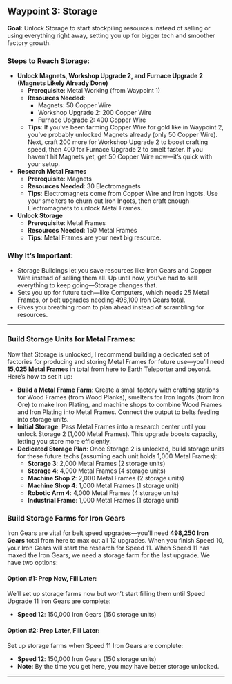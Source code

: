 ## Waypoint 3: Storage
**Goal**: Unlock Storage to start stockpiling resources instead of selling or using everything right away, setting you up for bigger tech and smoother factory growth.

### Steps to Reach Storage:
- **Unlock Magnets, Workshop Upgrade 2, and Furnace Upgrade 2 (Magnets Likely Already Done)**  
  - **Prerequisite**: Metal Working (from Waypoint 1)  
  - **Resources Needed**:  
    - Magnets: 50 Copper Wire  
    - Workshop Upgrade 2: 200 Copper Wire  
    - Furnace Upgrade 2: 400 Copper Wire  
  - **Tips**: If you’ve been farming Copper Wire for gold like in Waypoint 2, you’ve probably unlocked Magnets already (only 50 Copper Wire). Next, craft 200 more for Workshop Upgrade 2 to boost crafting speed, then 400 for Furnace Upgrade 2 to smelt faster. If you haven’t hit Magnets yet, get 50 Copper Wire now—it’s quick with your setup.
- **Research Metal Frames**  
  - **Prerequisite**: Magnets  
  - **Resources Needed**: 30 Electromagnets  
  - **Tips**: Electromagnets come from Copper Wire and Iron Ingots. Use your smelters to churn out Iron Ingots, then craft enough Electromagnets to unlock Metal Frames.
- **Unlock Storage**  
  - **Prerequisite**: Metal Frames  
  - **Resources Needed**: 150 Metal Frames  
  - **Tips**: Metal Frames are your next big resource.

### Why It’s Important:
- Storage Buildings let you save resources like Iron Gears and Copper Wire instead of selling them all. Up until now, you’ve had to sell everything to keep going—Storage changes that.
- Sets you up for future tech—like Computers, which needs 25 Metal Frames, or belt upgrades needing 498,100 Iron Gears total.
- Gives you breathing room to plan ahead instead of scrambling for resources.
---

### Build Storage Units for Metal Frames:
Now that Storage is unlocked, I recommend building a dedicated set of factories for producing and storing Metal Frames for future use—you’ll need **15,025 Metal Frames** in total from here to Earth Teleporter and beyond. Here’s how to set it up:

- **Build a Metal Frame Farm**: Create a small factory with crafting stations for Wood Frames (from Wood Planks), smelters for Iron Ingots (from Iron Ore) to make Iron Plating, and machine shops to combine Wood Frames and Iron Plating into Metal Frames. Connect the output to belts feeding into storage units.
- **Initial Storage**: Pass Metal Frames into a research center until you unlock Storage 2 (1,000 Metal Frames). This upgrade boosts capacity, letting you store more efficiently.
- **Dedicated Storage Plan**: Once Storage 2 is unlocked, build storage units for these future techs (assuming each unit holds 1,000 Metal Frames):  
  - **Storage 3**: 2,000 Metal Frames (2 storage units)  
  - **Storage 4**: 4,000 Metal Frames (4 storage units)  
  - **Machine Shop 2**: 2,000 Metal Frames (2 storage units)  
  - **Machine Shop 4**: 1,000 Metal Frames (1 storage unit)  
  - **Robotic Arm 4**: 4,000 Metal Frames (4 storage units)  
  - **Industrial Frame**: 1,000 Metal Frames (1 storage unit)  



### Build Storage Farms for Iron Gears
Iron Gears are vital for belt speed upgrades—you’ll need **498,250 Iron Gears** total from here to max out all 12 upgrades. When you finish Speed 10, your Iron Gears will start the research for Speed 11. When Speed 11 has maxed the Iron Gears, we need a storage farm for the last upgrade. We have two options:

#### Option #1: Prep Now, Fill Later:
We’ll set up storage farms now but won’t start filling them until Speed Upgrade 11 Iron Gears are complete:
- **Speed 12**: 150,000 Iron Gears (150 storage units)

#### Option #2: Prep Later, Fill Later:
Set up storage farms when Speed 11 Iron Gears are complete:
- **Speed 12**: 150,000 Iron Gears (150 storage units)  
- **Note**: By the time you get here, you may have better storage unlocked.
---
